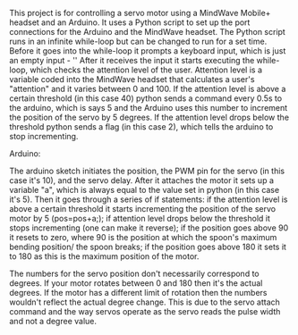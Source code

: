 
This project is for controlling a servo motor using a MindWave Mobile+ headset and an Arduino.
It uses a Python script to set up the port connections for the Arduino and the MindWave headset.
The Python script runs in an infinite while-loop but can be changed to run for a set time.
Before it goes into the while-loop it prompts a keyboard input, which is just an empty input - ''
After it receives the input it starts executing the while-loop, which checks the attention level of the user.
Attention level is a variable coded into the MindWave headset that calculates a user's "attention" and it varies between 0 and 100.
If the attention level is above a certain threshold (in this case 40) python sends a command every 0.5s to the arduino, which is says 5 and
the Arduino uses this number to increment the position of the servo by 5 degrees.
If the attention level drops below the threshold python sends a flag (in this case 2), which tells the arduino to stop incrementing.

Arduino:

The arduino sketch initiates the position, the PWM pin for the servo (in this case it's 10), and the servo delay.
After it attaches the motor it sets up a variable "a", which is always equal to the value set in python (in this case it's 5).
Then it goes through a series of if statements: if the attention level is above a certain threshold it starts incrementing the position
of the servo motor by 5 (pos=pos+a;); if attention level drops below the threshold it stops incrementing (one can make it reverse);
if the position goes above 90 it resets to zero, where 90 is the position at which the spoon's maximum bending position/ the spoon breaks;
if the position goes above 180 it sets it to 180 as this is the maximum position of the motor.

The numbers for the servo position don't necessarily correspond to degrees. If your motor rotates between 0 and 180 then it's the actual
degrees. If the motor has a different limit of rotation then the numbers wouldn't reflect the actual degree change. This is due to the
servo attach command and the way servos operate as the servo reads the pulse width and not a degree value.
